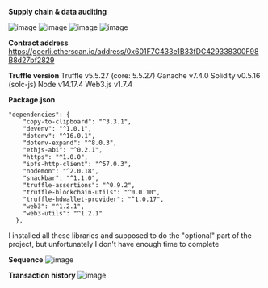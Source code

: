 **Supply chain & data auditing**

![image](https://user-images.githubusercontent.com/92301247/207767622-427b9f2c-d84a-465f-bb7e-dc0923e1f95b.png)
![image](https://user-images.githubusercontent.com/92301247/207767760-4cababea-6589-48e7-a64b-7609493c9e04.png)
![image](https://user-images.githubusercontent.com/92301247/207767782-dfb17d3d-1886-4e97-b45a-f0ee581ad1f7.png)
![image](https://user-images.githubusercontent.com/92301247/207767796-d8dd5208-1dde-453f-9891-40ed996ee24b.png)

**Contract address**
https://goerli.etherscan.io/address/0x601F7C433e1B33fDC429338300F98B8d27bf2829

**Truffle version**
Truffle v5.5.27 (core: 5.5.27)
Ganache v7.4.0
Solidity v0.5.16 (solc-js)
Node v14.17.4
Web3.js v1.7.4

**Package.json**
```
"dependencies": {
    "copy-to-clipboard": "^3.3.1",
    "devenv": "^1.0.1",
    "dotenv": "^16.0.1",
    "dotenv-expand": "^8.0.3",
    "ethjs-abi": "^0.2.1",
    "https": "^1.0.0",
    "ipfs-http-client": "^57.0.3",
    "nodemon": "^2.0.18",
    "snackbar": "^1.1.0",
    "truffle-assertions": "^0.9.2",
    "truffle-blockchain-utils": "^0.0.10",
    "truffle-hdwallet-provider": "^1.0.17",
    "web3": "^1.2.1",
    "web3-utils": "^1.2.1"
  },
```
  
  
I installed all these libraries and supposed to do the "optional" part of the project, but unfortunately I don't have enough time to complete

**Sequence**
![image](https://user-images.githubusercontent.com/92301247/207768635-31a04704-50b9-4da5-9614-157c83936d39.png)

**Transaction history**
![image](https://user-images.githubusercontent.com/92301247/207768713-cd15f7f2-18ea-4218-81de-7e88a7a1a2f5.png)
